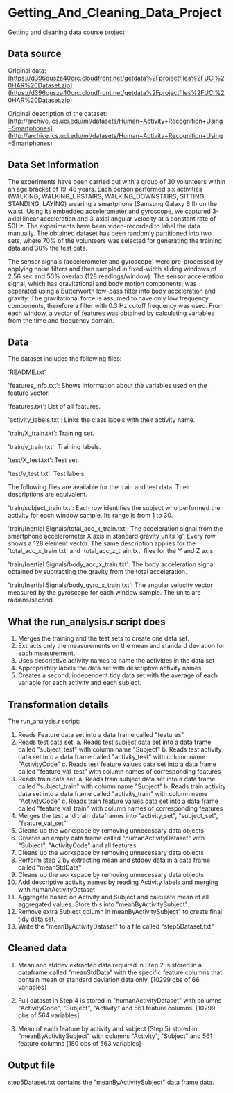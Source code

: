 # Getting\_And\_Cleaning\_Data\_Project
Getting and cleaning data course project

Data source
----------------

Original data: [https://d396qusza40orc.cloudfront.net/getdata%2Fprojectfiles%2FUCI%20HAR%20Dataset.zip](https://d396qusza40orc.cloudfront.net/getdata%2Fprojectfiles%2FUCI%20HAR%20Dataset.zip)

Original description of the dataset: [http://archive.ics.uci.edu/ml/datasets/Human+Activity+Recognition+Using+Smartphones](http://archive.ics.uci.edu/ml/datasets/Human+Activity+Recognition+Using+Smartphones)


Data Set Information
---------------------

The experiments have been carried out with a group of 30 volunteers within an age bracket of 19-48 years. Each person performed six activities (WALKING, WALKING\_UPSTAIRS, WALKING\_DOWNSTAIRS, SITTING, STANDING, LAYING) wearing a smartphone (Samsung Galaxy S II) on the waist. Using its embedded accelerometer and gyroscope, we captured 3-axial linear acceleration and 3-axial angular velocity at a constant rate of 50Hz. The experiments have been video-recorded to label the data manually. The obtained dataset has been randomly partitioned into two sets, where 70% of the volunteers was selected for generating the training data and 30% the test data.

The sensor signals (accelerometer and gyroscope) were pre-processed by applying noise filters and then sampled in fixed-width sliding windows of 2.56 sec and 50% overlap (128 readings/window). The sensor acceleration signal, which has gravitational and body motion components, was separated using a Butterworth low-pass filter into body acceleration and gravity. The gravitational force is assumed to have only low frequency components, therefore a filter with 0.3 Hz cutoff frequency was used. From each window, a vector of features was obtained by calculating variables from the time and frequency domain.

Data
------

The dataset includes the following files:

'README.txt'

'features_info.txt': Shows information about the variables used on the feature vector.

'features.txt': List of all features.

'activity_labels.txt': Links the class labels with their activity name.

'train/X_train.txt': Training set.

'train/y_train.txt': Training labels.

'test/X_test.txt': Test set.

'test/y_test.txt': Test labels.

The following files are available for the train and test data. Their descriptions are equivalent.

'train/subject_train.txt': Each row identifies the subject who performed the activity for each window sample. Its range is from 1 to 30.

'train/Inertial Signals/total_acc_x_train.txt': The acceleration signal from the smartphone accelerometer X axis in standard gravity units 'g'. Every row shows a 128 element vector. The same description applies for the 'total_acc_x_train.txt' and 'total_acc_z_train.txt' files for the Y and Z axis.

'train/Inertial Signals/body_acc_x_train.txt': The body acceleration signal obtained by subtracting the gravity from the total acceleration.

'train/Inertial Signals/body_gyro_x_train.txt': The angular velocity vector measured by the gyroscope for each window sample. The units are radians/second.

What the run_analysis.r script does
-----------------------------------
1. Merges the training and the test sets to create one data set.
2. Extracts only the measurements on the mean and standard deviation for each measurement.
3. Uses descriptive activity names to name the activities in the data set
4. Appropriately labels the data set with descriptive activity names.
5. Creates a second, independent tidy data set with the average of each variable for each activity and each subject.

Transformation details
----------------------
The run_analysis.r script:

1. Reads Feature data set into a data frame called "features"
2. Reads test data set:
	a. Reads test subject data set into a data frame called "subject_test" with column name "Subject"
	b. Reads test activity data set into a data frame called "activity_test" with column name "ActivityCode"
	c. Reads test feature values data set into a data frame called "feature_val_test" with column names of corresponding features
3. Reads train data set:
	a. Reads train subject data set into a data frame called "subject_train" with column name "Subject"
	b. Reads train activity data set into a data frame called "activity_train" with column name "ActivityCode"
	c. Reads train feature values data set into a data frame called "feature_val_train" with column names of corresponding features
4. Merges the test and train dataframes into "activity_set", "subject_set", "feature_val_set"
5. Cleans up the workspace by removing unnecessary data objects
6. Creates an empty data frame called "humanActivityDataset" with "Subject", "ActivityCode" and all features.
7. Cleans up the workspace by removing unnecessary data objects
8. Perform step 2 by extracting mean and stddev data in a data frame called "meanStdData"
7. Cleans up the workspace by removing unnecessary data objects
8. Add descriptive activity names by reading Activity labels and merging with humanActivityDataset
9. Aggregate based on Activity and Subject and calculate mean of all aggregated values. Store this into "meanByActivitySubject".
10. Remove extra Subject column in meanByActivitySubject" to create final tidy data set.
11. Write the "meanByActivityDataset" to a file called "step5Dataset.txt"

Cleaned data
--------------
1. Mean and stddev extracted data required in Step 2 is stored in a dataframe called "meanStdData" with the specific feature columns that contain mean or standard deviation data only. [10299 obs of 66 variables]

2. Full dataset in Step 4 is stored in "humanActivityDataset" with columns "ActivityCode", "Subject", "Activity" and 561 feature columns. [10299 obs of 564 variables]

3. Mean of each feature by activity and subject (Step 5) stored in "meanByActivitySubject" with columns "Activity", "Subject" and 561 feature columns [180 obs of 563 variables]

Output file
------------
step5Dataset.txt contains the "meanByActivitySubject" data frame data.



